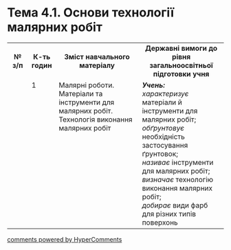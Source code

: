 <div id="hypercomments_widget" class="js-hypercomments-widget invisible"></div>

# Тема 4.1. Основи технології малярних робіт

<table>
  <tr>
    <td width="10%" align="center"><b>№ з/п</b></td>
    <td width="10%" align="center"><b>К-ть годин</b></td>
    <td width="40%" align="center"><b>Зміст навчального матеріалу</b></td>
    <td width="40%" align="center"><b>Державні вимоги до рівня загальноосвітньої підготовки учня</b></td>
  </tr>
  <tr>
<td width="10%" style="vertical-align:top !important;"></td>
<td width="10%" style="vertical-align:top !important;">1</td>
    <td width="40%" style="vertical-align:top !important;">
Малярні роботи. Матеріали та інструменти для малярних робіт. Технологія виконання малярних робіт
</td>
    <td width="40%" style="vertical-align:top !important;">
<i><b>Учень:</b></i><br>
<i>характеризує</i> матеріали й інструменти для малярних робіт;<br>
<i>обґрунтовує</i> необхідність застосування  ґрунтовок;<br>
<i>називає</i> інструменти для малярних робіт;<br>
<i>визначає</i> технологію виконання малярних робіт;<br>
<i>добирає</i> види фарб для різних типів поверхонь
</td>
  </tr>
  </tr>
</table>

<div class="js-hypercomments-container">
<a href="http://hypercomments.com" class="hc-link" title="comments widget">comments powered by HyperComments</a>
</div>